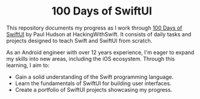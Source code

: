 <h1 align="center">100 Days of SwiftUI</h1>

This repository documents my progress as I work through [100 Days of SwiftUI](https://www.hackingwithswift.com/100/swiftui) by Paul Hudson at HackingWithSwift. It consists of daily tasks and projects designed to teach Swift and SwiftUI from scratch.

As an Android engineer with over 12 years experience, I'm eager to expand my skills into new areas, including the iOS ecosystem. Through this learning, I aim to:

- Gain a solid understanding of the Swift programming language.
- Learn the fundamentals of SwiftUI for building user interfaces.
- Create a portfolio of SwiftUI projects showcasing my progress.
